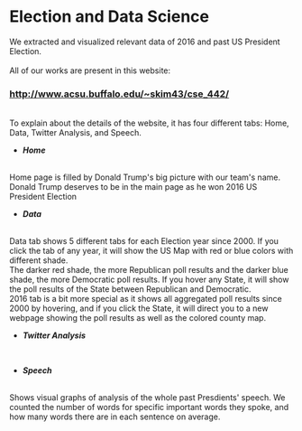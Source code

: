 # Election and Data Science
We extracted and visualized relevant data of 2016 and past US President Election. 
</br>
</br>
All of our works are present in this website: 
</br>
### http://www.acsu.buffalo.edu/~skim43/cse_442/
</br>
To explain about the details of the website, it has four different tabs: Home, Data, Twitter Analysis, and Speech.

- ***Home***
</br>
Home page is filled by Donald Trump's big picture with our team's name. Donald Trump deserves to be in the main page as he won 2016 US President Election


- ***Data***
</br>
Data tab shows 5 different tabs for each Election year since 2000. If you click the tab of any year, it will show the US Map with red or blue colors with different shade.
</br>The darker red shade, the more Republican poll results and the darker blue shade, the more Democratic poll results. If you hover any State, it will show the poll results of the State between Republican and Democratic.
</br>2016 tab is a bit more special as it shows all aggregated poll results since 2000 by hovering, and if you click the State, it will direct you to a new webpage showing the poll results as well as the colored county map.



- ***Twitter Analysis***
</br>


- ***Speech***
</br>
Shows visual graphs of analysis of the whole past Presdients' speech. We counted the number of words for specific important words they spoke, and how many words there are in each sentence on average.


